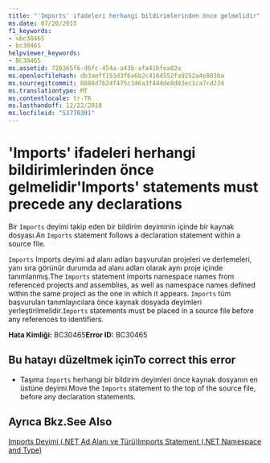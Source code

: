 ```yaml
---
title: "'Imports' ifadeleri herhangi bildirimlerinden önce gelmelidir"
ms.date: 07/20/2015
f1_keywords:
- vbc30465
- bc30465
helpviewer_keywords:
- BC30465
ms.assetid: 726365f6-d6fc-454a-a43b-afa41bfea82a
ms.openlocfilehash: db3aeff153d3f6a6b2c4164552fa9252a4e803ba
ms.sourcegitcommit: 0888d7b24f475c346a3f444de8d83ec1ca7cd234
ms.translationtype: MT
ms.contentlocale: tr-TR
ms.lasthandoff: 12/22/2018
ms.locfileid: "53778391"
---
```

# <a name="imports-statements-must-precede-any-declarations"></a><span data-ttu-id="b2144-102">'Imports' ifadeleri herhangi bildirimlerinden önce gelmelidir</span><span class="sxs-lookup"><span data-stu-id="b2144-102">'Imports' statements must precede any declarations</span></span>
<span data-ttu-id="b2144-103">Bir `Imports` deyimi takip eden bir bildirim deyiminin içinde bir kaynak dosyası.</span><span class="sxs-lookup"><span data-stu-id="b2144-103">An `Imports` statement follows a declaration statement within a source file.</span></span>  
  
 <span data-ttu-id="b2144-104">`Imports` Imports deyimi ad alanı adları başvurulan projeleri ve derlemeleri, yanı sıra görünür durumda ad alanı adları olarak aynı proje içinde tanımlanmış.</span><span class="sxs-lookup"><span data-stu-id="b2144-104">The `Imports` statement imports namespace names from referenced projects and assemblies, as well as namespace names defined within the same project as the one in which it appears.</span></span> <span data-ttu-id="b2144-105">`Imports` tüm başvuruları tanımlayıcılara önce kaynak dosyada deyimleri yerleştirilmelidir.</span><span class="sxs-lookup"><span data-stu-id="b2144-105">`Imports` statements must be placed in a source file before any references to identifiers.</span></span>  
  
 <span data-ttu-id="b2144-106">**Hata Kimliği:** BC30465</span><span class="sxs-lookup"><span data-stu-id="b2144-106">**Error ID:** BC30465</span></span>  
  
## <a name="to-correct-this-error"></a><span data-ttu-id="b2144-107">Bu hatayı düzeltmek için</span><span class="sxs-lookup"><span data-stu-id="b2144-107">To correct this error</span></span>  
  
-   <span data-ttu-id="b2144-108">Taşıma `Imports` herhangi bir bildirim deyimleri önce kaynak dosyanın en üstüne deyimi.</span><span class="sxs-lookup"><span data-stu-id="b2144-108">Move the `Imports` statement to the top of the source file, before any declaration statements.</span></span>  
  
## <a name="see-also"></a><span data-ttu-id="b2144-109">Ayrıca Bkz.</span><span class="sxs-lookup"><span data-stu-id="b2144-109">See Also</span></span>  
 [<span data-ttu-id="b2144-110">Imports Deyimi (.NET Ad Alanı ve Türü)</span><span class="sxs-lookup"><span data-stu-id="b2144-110">Imports Statement (.NET Namespace and Type)</span></span>](../../visual-basic/language-reference/statements/imports-statement-net-namespace-and-type.md)
